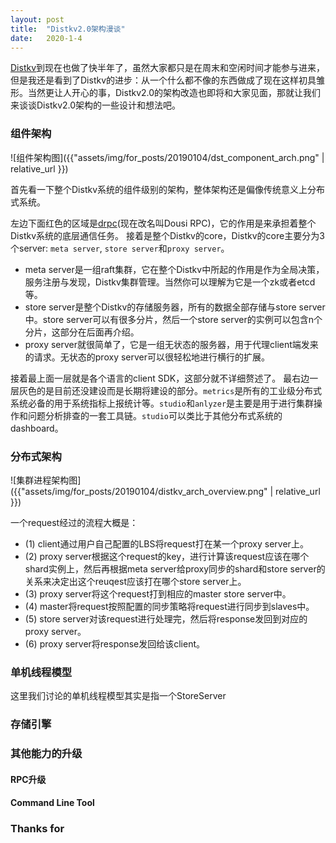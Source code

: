 ```yaml
---
layout: post
title:  "Distkv2.0架构漫谈"
date:   2020-1-4
---
```


[Distkv](https://github.com/distkv-project/distkv)到现在也做了快半年了，虽然大家都只是在周末和空闲时间才能参与进来，但是我还是看到了Distkv的进步：从一个什么都不像的东西做成了现在这样初具雏形。当然更让人开心的事，Distkv2.0的架构改造也即将和大家见面，那就让我们来谈谈Distkv2.0架构的一些设计和想法吧。

### 组件架构
![组件架构图]({{"assets/img/for_posts/20190104/dst_component_arch.png" | relative_url }})

首先看一下整个Distkv系统的组件级别的架构，整体架构还是偏像传统意义上分布式系统。

左边下面红色的区域是[drpc](https://github.com/jovany-wang/dousi)(现在改名叫Dousi RPC)，它的作用是来承担着整个Distkv系统的底层通信任务。 接着是整个Distkv的core，Distkv的core主要分为3个server: `meta server`, `store server`和`proxy server`。
- meta server是一组raft集群，它在整个Distkv中所起的作用是作为全局决策，服务注册与发现，Distkv集群管理。当然你可以理解为它是一个zk或者etcd等。
- store server是整个Distkv的存储服务器，所有的数据全部存储与store server中。store server可以有很多分片，然后一个store server的实例可以包含n个分片，这部分在后面再介绍。
- proxy server就很简单了，它是一组无状态的服务器，用于代理client端发来的请求。无状态的proxy server可以很轻松地进行横行的扩展。

接着最上面一层就是各个语言的client SDK，这部分就不详细赘述了。
最右边一层灰色的是目前还没建设而是长期将建设的部分。`metrics`是所有的工业级分布式系统必备的用于系统指标上报统计等。`studio`和`anlyzer`是主要是用于进行集群操作和问题分析排查的一套工具链。`studio`可以类比于其他分布式系统的dashboard。

### 分布式架构
![集群进程架构图]({{"assets/img/for_posts/20190104/distkv_arch_overview.png" | relative_url }})

一个request经过的流程大概是：
- (1) client通过用户自己配置的LBS将request打在某一个proxy server上。
- (2) proxy server根据这个request的key，进行计算该request应该在哪个shard实例上，然后再根据meta server给proxy同步的shard和store server的关系来决定出这个reuqest应该打在哪个store server上。
- (3) proxy server将这个request打到相应的master store server中。
- (4) master将request按照配置的同步策略将request进行同步到slaves中。
- (5) store server对该request进行处理完，然后将response发回到对应的proxy server。
- (6) proxy server将response发回给该client。

### 单机线程模型
这里我们讨论的单机线程模型其实是指一个StoreServer
### 存储引擎

### 其他能力的升级

#### RPC升级
#### Command Line Tool

### Thanks for
